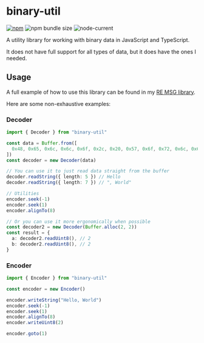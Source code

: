 # binary-util

[![npm](https://img.shields.io/npm/v/binary-util)](https://www.npmjs.com/package/binary-util)
![npm bundle size](https://deno.bundlejs.com/?q=binary-util&badge)
![node-current](https://img.shields.io/node/v/binary-util)

A utility library for working with binary data in JavaScript and TypeScript.

It does not have full support for all types of data, but it does have the ones I needed.

## Usage

A full example of how to use this library can be found in my [RE MSG library]().

Here are some non-exhaustive examples:

### Decoder

```typescript
import { Decoder } from "binary-util"

const data = Buffer.from([
  0x48, 0x65, 0x6c, 0x6c, 0x6f, 0x2c, 0x20, 0x57, 0x6f, 0x72, 0x6c, 0x64, 0x21,
])
const decoder = new Decoder(data)

// You can use it to just read data straight from the buffer
decoder.readString({ length: 5 }) // Hello
decoder.readString({ length: 7 }) // ", World"

// Utilities
encoder.seek(-1)
encoder.seek(1)
encoder.alignTo(8)

// Or you can use it more ergonomically when possible
const decoder2 = new Decoder(Buffer.alloc(2, 2))
const result = {
  a: decoder2.readUint8(), // 2
  b: decoder2.readUint8(), // 2
}
```

### Encoder

```typescript
import { Encoder } from "binary-util"

const encoder = new Encoder()

encoder.writeString("Hello, World")
encoder.seek(-1)
encoder.seek(1)
encoder.alignTo(8)
encoder.writeUint8(2)

encoder.goto(1)
```
